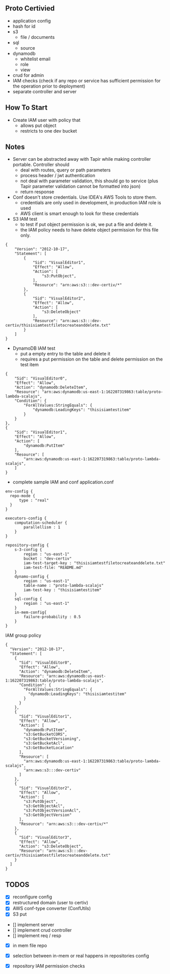## Proto Certivied

- application config
- hash for id
- s3
    - file / documents
- sql
    - source
- dynamodb
    - whitelist email 
    - role
    - view
- crud for admin
- IAM checks (check if any repo or service has sufficient permission for the operation prior to deployment)
- separate controller and server

## How To Start

- Create IAM user with policy that 
    - allows put object
    - restricts to one dev bucket  


## Notes

- Server can be abstracted away with Tapir while making controller portable. Controller should
    - deal with routes, query or path parameters
    - process header / jwt authentication
    - not deal with parameter validation, this should go to service (plus Tapir parameter validation cannot be formatted into json)
    - return response  
- Conf doesn't store credentials. Use IDEA's AWS Tools to store them. 
    - credentials are only used in development, in production IAM role is used
    - AWS client is smart enough to look for these credentials
- S3 IAM test
    - to test if put object permission is ok, we put a file and delete it. 
    - the IAM policy needs to have delete object permission for this file only.
```
{
    "Version": "2012-10-17",
    "Statement": [
        {
            "Sid": "VisualEditor1",
            "Effect": "Allow",
            "Action": [
                "s3:PutObject",
            ],
            "Resource": "arn:aws:s3:::dev-certiv/*"
        },
        {
            "Sid": "VisualEditor2",
            "Effect": "Allow",
            "Action": [
                "s3:DeleteObject"
            ],
            "Resource": "arn:aws:s3:::dev-certiv/thisisiamtestfiletocreateanddelete.txt"
        }
    ]
}
``` 
- DynamoDB IAM test
    - put a empty entry to the table and delete it
    - requires a put permission on the table and delete permission on the test item

```
{
    "Sid": "VisualEditor0",
    "Effect": "Allow",
    "Action": "dynamodb:DeleteItem",
    "Resource": "arn:aws:dynamodb:us-east-1:162207319863:table/proto-lambda-scalajs",
    "Condition": {
        "ForAllValues:StringEquals": {
            "dynamodb:LeadingKeys": "thisisiamtestitem"
        }
    }
},
{
    "Sid": "VisualEditor1",
    "Effect": "Allow",
    "Action": [
        "dynamodb:PutItem"
    ],
    "Resource": [
        "arn:aws:dynamodb:us-east-1:162207319863:table/proto-lambda-scalajs",
    ]
}
``` 

- complete sample IAM and conf
application.conf
```
env-config {
  repo-mode {
      type : "real"
  }
}

executors-config {
    computation-scheduler {
        parallellism : 1
    }
}

repository-config {
    s-3-config {
        region : "us-east-1"
        bucket : "dev-certiv"
        iam-test-target-key : "thisisiamtestfiletocreateanddelete.txt"
        iam-test-file: "README.md"
    }
    dynamo-config {
        region : "us-east-1"
        table-name : "proto-lambda-scalajs"
        iam-test-key : "thisisiamtestitem"
    }
    sql-config {
        region : "us-east-1"
    }
    in-mem-config{
        failure-probability : 0.5
    }
}
```

IAM group policy
```
{
  "Version": "2012-10-17",
  "Statement": [
    {
      "Sid": "VisualEditor0",
      "Effect": "Allow",
      "Action": "dynamodb:DeleteItem",
      "Resource": "arn:aws:dynamodb:us-east-1:162207319863:table/proto-lambda-scalajs",
      "Condition": {
        "ForAllValues:StringEquals": {
          "dynamodb:LeadingKeys": "thisisiamtestitem"
        }
      }
    },
    {
      "Sid": "VisualEditor1",
      "Effect": "Allow",
      "Action": [
        "dynamodb:PutItem",
        "s3:GetBucketCORS",
        "s3:GetBucketVersioning",
        "s3:GetBucketAcl",
        "s3:GetBucketLocation"
      ],
      "Resource": [
        "arn:aws:dynamodb:us-east-1:162207319863:table/proto-lambda-scalajs",
        "arn:aws:s3:::dev-certiv"
      ]
    },
    {
      "Sid": "VisualEditor2",
      "Effect": "Allow",
      "Action": [
        "s3:PutObject",
        "s3:GetObjectAcl",
        "s3:PutObjectVersionAcl",
        "s3:GetObjectVersion"
      ],
      "Resource": "arn:aws:s3:::dev-certiv/*"
    },
    {
      "Sid": "VisualEditor3",
      "Effect": "Allow",
      "Action": "s3:DeleteObject",
      "Resource": "arn:aws:s3:::dev-certiv/thisisiamtestfiletocreateanddelete.txt"
    }
  ]
}

```

## TODOS

- [x] reconfigure config
- [x] restructured domain (user to certiv)
- [x] AWS conf-type converter (ConfUtils)
- [x] S3 put
- [] implement server
- [] implement crud controller
- [] implement req / resp
- [x] in mem file repo 
- [x] selection between in-mem or real happens in repositories config
- [x] repository IAM permission checks
 